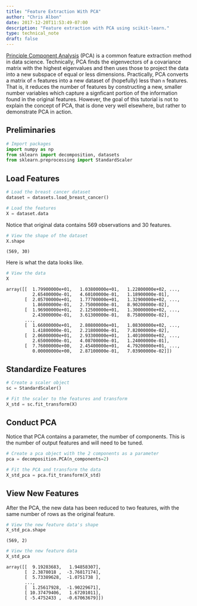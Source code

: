 ```yaml
---
title: "Feature Extraction With PCA"
author: "Chris Albon"
date: 2017-12-20T11:53:49-07:00
description: "Feature extraction with PCA using scikit-learn."
type: technical_note
draft: false
---
```

[Principle Component Analysis](https://en.wikipedia.org/wiki/Principal_component_analysis) (PCA) is a common feature extraction method in data science. Technically, PCA finds the eigenvectors of a covariance matrix with the highest eigenvalues and then uses those to project the data into a new subspace of equal or less dimensions. Practically, PCA converts a matrix of `n` features into a new dataset of (hopefully) less than `n` features. That is, it reduces the number of features by constructing a new, smaller number variables which capture a signficant portion of the information found in the original features. However, the goal of this tutorial is not to explain the concept of PCA, that is done very well elsewhere, but rather to demonstrate PCA in action.

## Preliminaries


```python
# Import packages
import numpy as np
from sklearn import decomposition, datasets
from sklearn.preprocessing import StandardScaler
```

## Load Features


```python
# Load the breast cancer dataset
dataset = datasets.load_breast_cancer()

# Load the features
X = dataset.data
```

Notice that original data contains 569 observations and 30 features.


```python
# View the shape of the dataset
X.shape
```




    (569, 30)



Here is what the data looks like.


```python
# View the data
X
```




    array([[  1.79900000e+01,   1.03800000e+01,   1.22800000e+02, ...,
              2.65400000e-01,   4.60100000e-01,   1.18900000e-01],
           [  2.05700000e+01,   1.77700000e+01,   1.32900000e+02, ...,
              1.86000000e-01,   2.75000000e-01,   8.90200000e-02],
           [  1.96900000e+01,   2.12500000e+01,   1.30000000e+02, ...,
              2.43000000e-01,   3.61300000e-01,   8.75800000e-02],
           ..., 
           [  1.66000000e+01,   2.80800000e+01,   1.08300000e+02, ...,
              1.41800000e-01,   2.21800000e-01,   7.82000000e-02],
           [  2.06000000e+01,   2.93300000e+01,   1.40100000e+02, ...,
              2.65000000e-01,   4.08700000e-01,   1.24000000e-01],
           [  7.76000000e+00,   2.45400000e+01,   4.79200000e+01, ...,
              0.00000000e+00,   2.87100000e-01,   7.03900000e-02]])



## Standardize Features


```python
# Create a scaler object
sc = StandardScaler()

# Fit the scaler to the features and transform
X_std = sc.fit_transform(X)
```

## Conduct PCA

Notice that PCA contains a parameter, the number of components. This is the number of output features and will need to be tuned.


```python
# Create a pca object with the 2 components as a parameter
pca = decomposition.PCA(n_components=2)

# Fit the PCA and transform the data
X_std_pca = pca.fit_transform(X_std)
```

## View New Features 

After the PCA, the new data has been reduced to two features, with the same number of rows as the original feature.


```python
# View the new feature data's shape
X_std_pca.shape
```




    (569, 2)




```python
# View the new feature data
X_std_pca
```




    array([[  9.19283683,   1.94858307],
           [  2.3878018 ,  -3.76817174],
           [  5.73389628,  -1.0751738 ],
           ..., 
           [  1.25617928,  -1.90229671],
           [ 10.37479406,   1.67201011],
           [ -5.4752433 ,  -0.67063679]])



